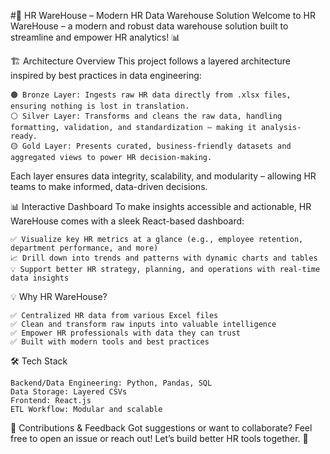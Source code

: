 #🚀 HR WareHouse – Modern HR Data Warehouse Solution
Welcome to HR WareHouse – a modern and robust data warehouse solution built to streamline and empower HR analytics! 📊

🏗️ Architecture Overview
This project follows a layered architecture inspired by best practices in data engineering:

    🟤 Bronze Layer: Ingests raw HR data directly from .xlsx files, ensuring nothing is lost in translation.
    ⚪ Silver Layer: Transforms and cleans the raw data, handling formatting, validation, and standardization – making it analysis-ready.
    🟡 Gold Layer: Presents curated, business-friendly datasets and aggregated views to power HR decision-making.

Each layer ensures data integrity, scalability, and modularity – allowing HR teams to make informed, data-driven decisions.

📊 Interactive Dashboard
To make insights accessible and actionable, HR WareHouse comes with a sleek React-based dashboard:
    
    ✅ Visualize key HR metrics at a glance (e.g., employee retention, department performance, and more)
    📈 Drill down into trends and patterns with dynamic charts and tables
    💡 Support better HR strategy, planning, and operations with real-time data insights

💡 Why HR WareHouse?

    ✅ Centralized HR data from various Excel files
    ✅ Clean and transform raw inputs into valuable intelligence
    ✅ Empower HR professionals with data they can trust
    ✅ Built with modern tools and best practices

🛠️ Tech Stack

    Backend/Data Engineering: Python, Pandas, SQL
    Data Storage: Layered CSVs 
    Frontend: React.js
    ETL Workflow: Modular and scalable

🤝 Contributions & Feedback
Got suggestions or want to collaborate? Feel free to open an issue or reach out! Let’s build better HR tools together. 💬

